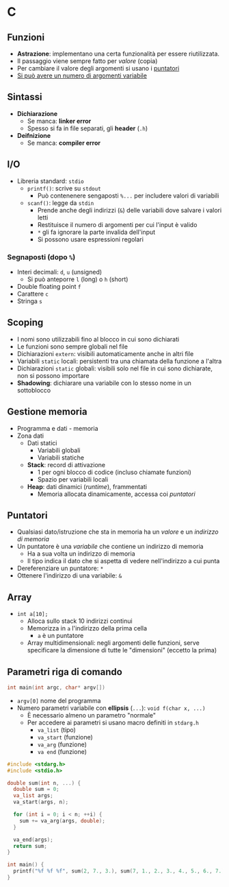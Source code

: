 # C

## Funzioni

- **Astrazione**: implementano una certa funzionalità per essere riutilizzata.
- Il passaggio viene sempre fatto per *valore* (copia)
- Per cambiare il valore degli argomenti si usano i [puntatori](#puntatori)
- [Si può avere un numero di argomenti variabile](#parametri-riga-di-comando)

## Sintassi

- **Dichiarazione**
    - Se manca: **linker error**
    - Spesso si fa in file separati, gli **header** (`.h`)
- **Deifnizione**
    - Se manca: **compiler error**

## I/O

- Libreria standard: `stdio`
    - `printf()`: scrive su `stdout`
        - Può contenenere sengaposti `%...` per includere valori di variabili
    - `scanf()`: legge da `stdin`
        - Prende anche degli indirizzi (`&`) delle variabili dove salvare i valori letti
        - Restituisce il numero di argomenti per cui l'input è valido
        - `*` gli fa ignorare la parte invalida dell'input
        - Si possono usare espressioni regolari

### Segnaposti (dopo `%`)

- Interi decimali: `d`, `u` (unsigned)
    - Si può anteporre `l` (long) o `h` (short)
- Double floating point `f`
- Carattere `c`
- Stringa `s`

## Scoping

- I nomi sono utilizzabili fino al blocco in cui sono dichiarati
- Le funzioni sono sempre globali nel file
- Dichiarazioni `extern`: visibili automaticamente anche in altri file
- Variabili `static` locali: persistenti tra una chiamata della funzione a l'altra
- Dichiarazioni `static` globali: visibili solo nel file in cui sono dichiarate, non si possono importare
- **Shadowing**: dichiarare una variabile con lo stesso nome in un sottoblocco

## Gestione memoria

- Programma e dati - memoria
- Zona dati
    - Dati statici
        - Variabili globali
        - Variabili statiche
    - **Stack**: record di attivazione
        - 1 per ogni blocco di codice (incluso chiamate funzioni)
        - Spazio per variabili locali
    - **Heap**: dati dinamici (*runtime*), frammentati
        - Memoria allocata dinamicamente, accessa coi *puntatori*

## Puntatori

- Qualsiasi dato/istruzione che sta in memoria ha un *valore* e un *indirizzo di memoria*
- Un puntatore è una *variabile* che contiene un indirizzo di memoria
    - Ha a sua volta un indirizzo di memoria
    - Il tipo indica il dato che si aspetta di vedere nell'indirizzo a cui punta
- Dereferenziare un puntatore: `*`
- Ottenere l'indirizzo di una variabile: `&`

## Array

- `int a[10];`
    - Alloca sullo stack 10 indirizzi continui
    - Memorizza in `a` l'indirizzo della prima cella
        - `a` è un puntatore
    - Array multidimensionali: negli argomenti delle funzioni, serve specificare la dimensione di tutte le "dimensioni" (eccetto la prima)

## Parametri riga di comando

```c
int main(int argc, char* argv[])
```

- `argv[0]` nome del programma
- Numero parametri variabile con **ellipsis** (`...`): `void f(char x, ...)`
    - È necessario almeno un parametro "normale"
    - Per accedere ai parametri si usano macro definiti in `stdarg.h`
        - `va_list` (tipo)
        - `va_start` (funzione)
        - `va_arg` (funzione)
        - `va end` (funzione)

```c
#include <stdarg.h>
#include <stdio.h>

double sum(int n, ...) {
  double sum = 0;
  va_list args;
  va_start(args, n);

  for (int i = 0; i < n; ++i) {
    sum += va_arg(args, double);
  }

  va_end(args);
  return sum;
}

int main() {
  printf("%f %f %f", sum(2, 7., 3.), sum(7, 1., 2., 3., 4., 5., 6., 7.), sum(0));
}
```